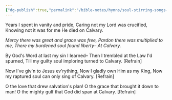 ```yaml
---
{"dg-publish":true,"permalink":"/bible-notes/hymns/soul-stirring-songs-and-hymns/at-calvary/","title":"At Calvary","created":"","updated":""}
---
```



Years I spent in vanity and pride,
Caring not my Lord was crucified,
Knowing not it was for me He died on Calvary.

*Mercy there was great and grace was free,
Pardon there was multiplied to me,
There my burdened soul found liberty–
At Calvary.*

By God's Word at last my sin I learned–
Then I trembled at the Law I'd spurned,
Till my guilty soul imploring turned to Calvary. [Refrain]

Now I've giv'n to Jesus ev'rything,
Now I gladly own Him as my King,
Now my raptured soul can only sing of Calvary. [Refrain]

O the love that drew salvation's plan!
O the grace that brought it down to man!
O the mighty gulf that God did span at Calvary. [Refrain]